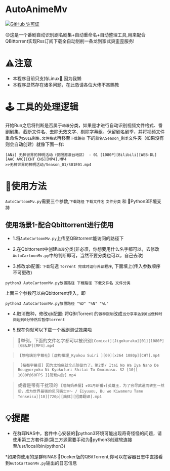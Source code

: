 # AutoAnimeMv

[![ GitHub 许可证](https://badgen.net/github/license/Abcuders/AutoCartoonMv)](https://github.com/Abcuders/AutoCartoonMv/LICENSE)

😊这是一个番剧自动识别剧名剧集+自动重命名+自动整理工具,用来配合QBittorrent实现Rss订阅下载全自动刮削一条龙到家式爽歪歪服务!

# ⚠️注意
* 本程序目前只支持Linux🐧,因为我懒
* 本程序显然存在诸多问题，在此恳请各位大佬不吝赐教

# 🕹️ 工具的处理逻辑

开始Run之后将判断是否属于`动漫`分类，如果是才进行自动识别视频文件格式、番剧剧集、截断文件名、去除无效文字、剔除字幕组、保留剧名剧季，并将视频文件重命名为`S01E剧集.文件格式`再移至`下载路径` 下的`剧名\Season_剧季`文件夹（如果没有则会自动创建）就像下面一样:
```
[ANi] 无神世界的神明活动（仅限港澳台地区） - 01 [1080P][Bilibili][WEB-DL][AAC AVC][CHT CHS][MP4].MP4
>>无神世界的神明活动/Season_01/S01E01.mp4
```

# 📝使用方法 
 `AutoCartoonMv.py`需要三个参数,`下载路径` `下载文件名` `文件分类` 和 🐍Python3环境支持
## 使用场景1-配合Qbittorrent进行使用
  * 1.将`AutoCartoonMv.py`上传至QBittorrent能访问的路径下
  
  * 2.在Qbittorrent中创建`动漫`分类(非必须，你想要用什么名字都可以，去修改`AutoCartoonMv.py`中的判断即可，当然不要分类也可以，自己去改)

  * 3.修改qb配置: `下载`勾选 `Torrent 完成时运行外部程序`, 下面填上(传入参数顺序不可更改)
  
  ```
  python3 AutoCartoonMv.py放置路径 下载路径 下载文件名 文件分类
  ```
  上面三个参数可以由Qbittorrent传入，即
  ```
  python3 AutoCartoonMv.py放置路径 "%D" "%N" "%L"
  ```
  * 4.取消做种，修改qb配置: 将QBitTorrent 的`做种限制`改成`当分享率达到0当做种时间达到0分钟然后暂停torrent`

  * 5.现在你就可以下载一个番剧测试效果啦
  > 🚩举例，下面的文件名字都可以被识别`[Comicat][Jigokuraku][01][1080P][GB&JP][MP4].mp4` 
  
  >`【悠哈璃羽字幕社】[虚构推理_Kyokou Suiri ][09][x264 1080p][CHT].mp4`
  
  >` [桜都字幕组] 因为太怕痛就全点防御力了。第2季/ Itai No Wa Iya Nano De Bougyoryoku Ni Kyokufuri Shitai To Omoimasu. S2 [10][ 1080P@60FPS ][简繁内封].mp4`
  
  > 或者是带有干扰项的 `【喵萌奶茶屋】★01月新番★[英雄王，为了穷尽武道而转生～然后，成为世界最强的见习骑士♀～ / Eiyuuou, Bu wo Kiwameru Tame Tenseisu][10][720p][简体][招募翻译].mp4`
  
# 💡提醒
* 在群晖NAS中，套件中心安装的🐍python3环境可能出现奇奇怪怪的问题，请使用第三方套件源(第三方源需要手动为🐍python3创建软连接至/usr/local/bin/python3)

*如果你使用的是群晖NAS 🐳Docker版的QBitTorrent,你可以在容器日志中直接看到`AutoCartoonMv.py`输出的日志信息
